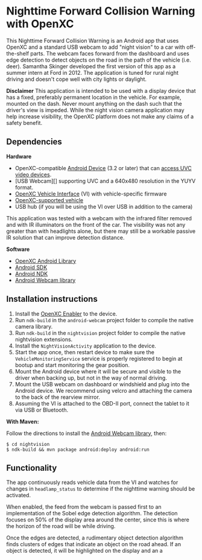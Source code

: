 Nighttime Forward Collision Warning with OpenXC
==================================================

This Nighttime Forward Collision Warning is an Android app that uses OpenXC and
a standard USB webcam to add "night vision" to a car with off-the-shelf parts.
The webcam faces forward from the dashboard and uses edge detection to detect
objects on the road in the path of the vehicle (i.e. deer). Samantha Skinger
developed the first version of this app as a summer intern at Ford in 2012. The
application is tuned for rural night driving and doesn't cope well with city
lights or daylight.

**Disclaimer** This application is intended to be used with a display device
that has a fixed, preferably permanent location in the vehicle. For example,
mounted on the dash. Never mount anything on the dash such that the driver's
view is impeded. While the night vision camera application may help increase
visibility, the OpenXC platform does not make any claims of a safety benefit.

## Dependencies

**Hardware**

* OpenXC-compatible [Android
   Device](http://openxcplatform.com/android/index.html) (3.2 or later) that
   can [access UVC video devices](#android-usb-webcam).
* [USB Webcam][] supporting UVC and a 640x480 resolution in the YUYV format.
* [OpenXC Vehicle
   Interface](https://openxcplatform.com/vehicle-interface/index.html) (VI) with
   vehicle-specific firmware
* [OpenXC-supported
   vehicle](http://openxcplatform.com/vehicle-interface/output-format.html)
* USB hub (if you will be using the VI over USB in addition to the camera)

This application was tested with a webcam with the infrared filter removed and
with IR illuminators on the front of the car. The visibility was not any greater
than with headlights alone, but there may still be a workable passive IR
solution that can improve detection distance.

**Software**

* [OpenXC Android
  Library](http://openxcplatform.com/getting-started/library-installation.html)
* [Android SDK](http://developer.android.com/sdk/index.html)
* [Android NDK](http://developer.android.com/tools/sdk/ndk/index.html)
* [Android Webcam library](https://github.com/openxc/android-webcam)

## Installation instructions

1. Install the [OpenXC
   Enabler](http://openxcplatform.com/getting-started/library-installation.html#enabler)
   to the device.
1. Run `ndk-build` in the `android-webcam` project folder to compile the native
   camera library.
1. Run `ndk-build` in the `nightvision` project folder to compile the native
   nightvision extensions.
1. Install the `NightVisionActivity` application to the device.
1. Start the app once, then restart device to make sure the
   `VehicleMonitoringService` service is properly registered to begin at bootup
   and start monitoring the gear position.
1. Mount the Android device where it will be secure and visible to the driver
   when backing up, but not in the way of normal driving.
1. Mount the USB webcam on dashboard or windshield and plug into the Android
   device. We recommend using velcro and attaching the camera to the back of the
   rearview mirror.
1. Assuming the VI is attached to the OBD-II port, connect the tablet to it via
   USB or Bluetooth.

**With Maven:**

Follow the directions to install the [Android Webcam
library](https://github.com/openxc/android-webcam), then:

    $ cd nightvision
    $ ndk-build && mvn package android:deploy android:run

## Functionality

The app continuously reads vehicle data from the VI and watches for changes in
`headlamp_status` to determine if the nighttime warning should be activated.

When enabled, the feed from the webcam is passed first to an implementation of
the Sobel edge detection algorithm. The detection focuses on 50% of the display
area around the center, since this is where the horizon of the road will be
while driving.

Once the edges are detected, a rudimentary object detection algorithm finds
clusters of edges that indicate an object on the road ahead. If an object is
detected, it will be highlighted on the display and an a